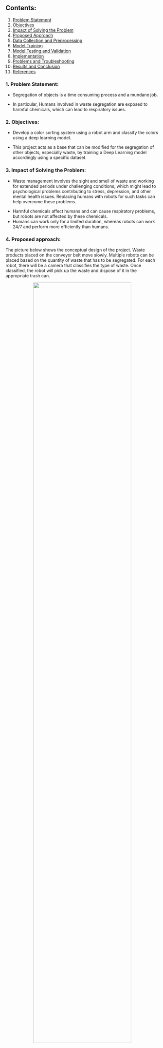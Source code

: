 ## Contents:
<ol>
   <li><a href="https://s-nithish-kumar.github.io/Colour_Sorting_with_Robot_Arm_using_Deep_Learning/#1-problem-statement">Problem Statement</a></li>
   <li><a href="https://s-nithish-kumar.github.io/Colour_Sorting_with_Robot_Arm_using_Deep_Learning/#2-objectives">Objectives</a></li>
   <li><a href="https://s-nithish-kumar.github.io/Colour_Sorting_with_Robot_Arm_using_Deep_Learning/#3-impact-of-solving-the-problem">Impact of Solving the Problem</a></li>
     <li><a href="https://s-nithish-kumar.github.io/Colour_Sorting_with_Robot_Arm_using_Deep_Learning/#4-proposed-approach">Proposed Approach</a></li>
     <li><a href="https://s-nithish-kumar.github.io/Colour_Sorting_with_Robot_Arm_using_Deep_Learning/#5-data-collection-and-preprocessing">Data Collection and Preprocessing</a></li>
   <li><a href="https://s-nithish-kumar.github.io/Colour_Sorting_with_Robot_Arm_using_Deep_Learning/#6-model-training">Model Training</a></li>
  <li><a href="https://s-nithish-kumar.github.io/Colour_Sorting_with_Robot_Arm_using_Deep_Learning/#7-model-testing-and-validation">Model Testing and Validation</a></li>
   <li><a href="https://s-nithish-kumar.github.io/Colour_Sorting_with_Robot_Arm_using_Deep_Learning/#8-implementation">Implementation</a></li>
   <li><a href="https://s-nithish-kumar.github.io/Colour_Sorting_with_Robot_Arm_using_Deep_Learning/#9-problems-and-troubleshooting">Problems and Troubleshooting</a></li>
   <li><a href="https://s-nithish-kumar.github.io/Colour_Sorting_with_Robot_Arm_using_Deep_Learning/#10-results-and-conclusion">Results and Conclusion</a></li>
   <li><a href="https://s-nithish-kumar.github.ioColour_Sorting_with_Robot_Arm_using_Deep_Learning/11-references">References</a></li>
</ol>

### 1. Problem Statement:
- Segregation of objects is a time consuming process and a mundane job.
+ In particular, Humans involved in waste segregation are exposed to harmful chemicals, which can lead to respiratory issues.

### 2. Objectives:
- Develop a color sorting system using a robot arm and classify the colors using a deep learning model.
+ This project acts as a base that can be modified for the segregation of other objects, especially waste, by training a Deep Learning model accordingly using a specific dataset.

### 3. Impact of Solving the Problem:
- Waste management involves the sight and smell of waste and working for extended periods under challenging conditions, which might lead to psychological problems contributing to stress, depression, and other mental health issues. Replacing humans with robots for such tasks can help overcome these problems.
+ Harmful chemicals affect humans and can cause respiratory problems, but robots are not affected by these chemicals.
+ Humans can work only for a limited duration, whereas robots can work 24/7 and perform more efficiently than humans.

### 4. Proposed approach:
The picture below shows the conceptual design of the project. Waste products placed on the conveyor belt move slowly. Multiple robots can be placed based on the quantity of waste that has to be segregated. For each robot, there will be a camera that classifies the type of waste. Once classified, the robot will pick up the waste and dispose of it in the appropriate trash can.

<p align="center">
<img src="images/conceptual_design.jpg" height="80%" width="80%">
</p>

### 5. Data Collection and Preprocessing:
- Data is collected using a custom Python code that collects images of size 224 x 224 pixels.
- A total of 900 images were collected for three classes, with 300 images for each of the classes. For each category, 100 images were collected for testing and validation.

<p align="center">
<img src="images/categories.JPG" height="30%" width="30%">
</p>


| Background class | Green class | Orange class |
| :--------------: | :---------: | :----------: |
| ![](images/sample_background_class.jpg) | ![](images/sample_green_class.jpg) | ![](images/sample_orange_class.jpg) |


- Noisy and distorted images were removed, and all the images were renamed using numbers in an orderly fashion.
- The dataset is generated using the Tensorflow ImageDataGenerator for both the training and validation sets. The images are normalized with a rescale value of 1/255, and the fill_mode is set to nearest, which fills the boundaries outside the input using the boundary pixel values of the image. Other parameters of ImageDataGenerator are not modified so that the images are not highly augmented.

### 6. Model Training:
- A Deep Learning Architecture with four convolution layers each, followed by a MaxPool layer, two dense layers each with a dropout layer, and finally an output layer with three nodes is created.
- The output layer uses the Softmax activation function, and the other layers use the ReLu (Rectified Linear Unit) activation function.
- Adaptive Moment Estimation is used for optimization, and categorical cross entropy is used for computing the cost of the model.
- The model is trained with the training and validation images generated using the Tensorflow ImageDataGenerator.
+ The model of the weights is saved after each epoch, and the weights with the best accuracy are used for deployment.
+ The model started to overfit in the fourth epoch and was eliminated for deployment. In the third epoch, the model's accuracy with the training set is 98.33 percent, and the validation set is 96 percent, which is used for deployment.

<p align="center">
<img src="images/training_and_validation_accuracy.png" height="80%" width="80%">
</p>

### 7. Model Testing and Validation:
- The model is evaluated using the validation set generated using Tensorflow ImageDataGenerator and the test set, which is a raw version of the validation set.

<p align="center">
<img src="images/validation_set_confusion_matrix.JPG" height="70%" width="70%">
</p>

<p align="center">
<img src="images/test_set_confusion_matrix.JPG" height="70%" width="70%">
</p>

- Clearly, from the confusion matrices, the test set is found to have better results compared to its slighted augmented version (validation set), and this is attributed to the size of the dataset being small.

### 8. Implementation:

<p align="center">
<img src="images/circuit_diagram.png" height="90%" width="90%">
</p>

- Circuit connections are given as per the diagram shown above. Potentiometers are used for controlling the servo motors to find the position values of the servo motors, which will be used for automating the robot.
- A 9V battery is connected to two terminals of the potentiometer, and the center pin of the potentiometers is connected to the Analog pins of the Arduino to read the voltage values that are used for controlling the servo motors.
- The servo motors are connected to the PCA 9685 Servo motor driver. The motor driver is connected to a power supply of 5V and 2A to power up the servo motors. The board itself is powered by connecting the Vin to the 5V pin in the Arduino. The Arduino is connected to the USB port of the PC to power it up and also to view the potentiometer values on the serial monitor.
- The Arduino sends signals to the motor driver through the I2C communication protocol, and green lines show the connection of the SDA and SCL pins of both boards.
- With the appropriate servo motor position values found using potentiometers, an Arduino code is developed to grab and place an object from the home position.
- A Python code is developed to turn on the camera and classify the background and objects using the trained deep learning model. Once classified, an encoded output is sent to the Arduino using the Serial library in Python.
- After the Arduino receives the Serial data, based on the if conditions, the grab is picked and placed in the appropriate location.

### 9. Problems and Troubleshooting:
- The Servo motors had jittery motion due to a limited current supply. A SMPS with a higher current rating was used to overcome this problem.
- Despite all the jumper cables being new, a few had open copper connections hidden under the insulation, and it was difficult to figure out the fault. The connectivity of all the jumper cables was tested, and the faulty cables have been replaced with newer cables.
- The potentiometers connected to the breadboard had loose connections, and hovering from one potentiometer to another made the Servo motors jitter. To overcome this problem, the program has been modified to use only one potentiometer at a time.
- With a limited dataset, training the deep learning model was difficult. After lots of iterations, the best architecture was created, and the hyperparameters were tuned to achieve the best accuracy.

### 10. Results and Conclusion:
- The dataset is collected, and a Deep Learning model is trained with the best architecture and hyperparameters for optimal performance.
- The desired robot joint positions are found using potentiometers, and those values are used for programming in Arduino to reach the goal positions.
- The Arduino is programmed to receive the classification data from the real-time Python program running on the host computer via the serial interface.
- The overall prototype performed well with minor communication issues between the host machine and the Arduino, which can be rectified programmatically.

### 11. References:
1. https://www.youtube.com/watch?v=bal2STaoQ1M




